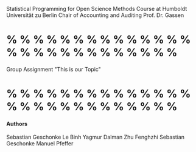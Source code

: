 Statistical Programming for Open Science Methods
Course at Humboldt Universität zu Berlin
Chair of Accounting and Auditing
Prof. Dr. Gassen


# % % % % % % % % % % % % % % % % % % % % % % % % % % %
Group Assignment
"This is our Topic"


# % % % % % % % % % % % % % % % % % % % % % % % % % % %
#### Authors ####
Sebastian Geschonke
Le Binh
Yagmur Dalman
Zhu Fenghzhi
Sebastian Geschonke
Manuel Pfeffer

